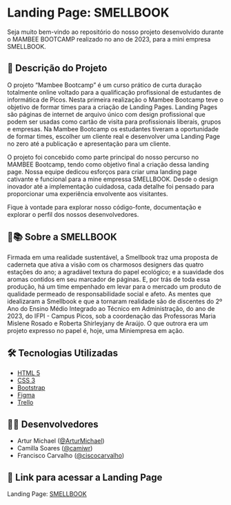 # Landing Page: SMELLBOOK
Seja muito bem-vindo ao repositório do nosso projeto desenvolvido durante o MAMBEE BOOTCAMP realizado no ano de 2023, para a mini empresa SMELLBOOK.

## 📕 Descrição do Projeto
O projeto “Mambee Bootcamp” é um curso prático de curta duração totalmente online voltado para a qualificação profissional de estudantes de informática de Picos. Nesta primeira realização o Mambee Bootcamp teve o objetivo de formar times para a criação de Landing Pages. Landing Pages são páginas de internet de arquivo único com design profissional que podem ser usadas como cartão de visita para profissionais liberais, grupos e empresas. Na Mambee Bootcamp os estudantes tiveram a oportunidade de formar times, escolher um cliente real e desenvolver uma Landing Page no zero até a publicação e apresentação para um cliente.

O projeto foi concebido como parte principal do nosso percurso no MAMBEE Bootcamp, tendo como objetivo final a criação dessa landing page. Nossa equipe dedicou esforços para criar uma landing page cativante e funcional para a mine empressa SMELLBOOK. Desde o design inovador até a implementação cuidadosa, cada detalhe foi pensado para proporcionar uma experiência envolvente aos visitantes. 

Fique à vontade para explorar nosso código-fonte, documentação e explorar o perfil dos nossos desenvolvedores.

## 🌈📚 Sobre a SMELLBOOK
Firmada em uma realidade sustentável, a Smellbook traz uma proposta de caderneta que ativa a visão com os charmosos designers das quatro estações do ano; a agradável textura do papel ecológico; e a suavidade dos aromas contidos em seu marcador de páginas. E, por trás de toda essa produção, há um time empenhado em levar para o mercado um produto de qualidade permeado de responsabilidade social e afeto.  As mentes que idealizaram a Smellbook e que a tornaram realidade são de discentes do 2º Ano do Ensino Médio Integrado ao Técnico em Administração, do ano de 2023, do IFPI - Campus Picos, sob a coordenação das Professoras Maria Mislene Rosado e Roberta Shirleyjany de Araújo. O que outrora era um projeto expresso no papel é, hoje, uma Miniempresa em ação.
## 🛠️ Tecnologias Utilizadas

- [HTML 5](https://developer.mozilla.org/en-US/docs/Web/Guide/HTML/HTML5)
- [CSS 3](https://developer.mozilla.org/en-US/docs/Web/CSS)
- [Bootstrap](https://getbootstrap.com/)
- [Figma](https://www.figma.com/)
- [Trello](https://trello.com/)

## 👩‍💻 Desenvolvedores
- Artur Michael ([@ArturMichael](https://github.com/ArturMichael))
- Camilla Soares ([@camiwr](https://github.com/camiwr))
- Francisco Carvalho ([@ciscocarvalho](https://github.com/ciscocarvalho))

## 🔗 Link para acessar a Landing Page
Landing Page: [SMELLBOOK](https://smellbook.netlify.app/ )
